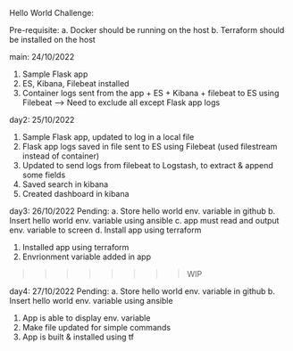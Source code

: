 Hello World Challenge:

Pre-requisite:
    a. Docker should be running on the host
    b. Terraform should be installed on the host

main: 24/10/2022
1. Sample Flask app
2. ES, Kibana, Filebeat installed
3. Container logs sent from the app + ES + Kibana + filebeat to ES using Filebeat --> Need to exclude all except Flask app logs

day2: 25/10/2022
1. Sample Flask app, updated to log in a local file
2. Flask app logs saved in file sent to ES using Filebeat (used filestream instead of container)
3. Updated to send logs from filebeat to Logstash, to extract & append some fields
4. Saved search in kibana
5. Created dashboard in kibana

day3: 26/10/2022
Pending:
    a. Store hello world env. variable in github
    b. Insert hello world env. variable using ansible
    c. app must read and output env. variable to screen
    d. Install app using terraform
1. Installed app using terraform
2. Envrionment variable added in app
>>>>>>>>WIP 

day4: 27/10/2022
Pending:
    a. Store hello world env. variable in github
    b. Insert hello world env. variable using ansible

1. App is able to display env. variable
2. Make file updated for simple commands 
3. App is built & installed using tf